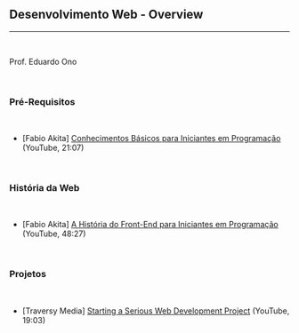 ## Desenvolvimento Web - Overview
<hr><br>

Prof. Eduardo Ono

<br>

### Pré-Requisitos
<br>

* [Fabio Akita] [Conhecimentos Básicos para Iniciantes em Programação](https://www.youtube.com/watch?v=sx4hAHhO9CY) (YouTube, 21:07)

<br>

### História da Web
<br>

* [Fabio Akita] [A História do Front-End para Iniciantes em Programação](https://youtu.be/VKmPGmFY7H4) (YouTube, 48:27)

<br>

### Projetos
<br>

* [Traversy Media] [Starting a Serious Web Development Project](https://youtu.be/gGGPTskb7c8) (YouTube, 19:03)

